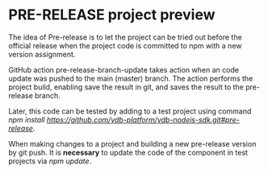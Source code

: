 # PRE-RELEASE project preview

The idea of Pre-release is to let the project can be tried out before the official release when the project code is
committed to npm with a new version assignment.

GitHub action pre-release-branch-update takes action when an code update was pushed to the main (master)
branch.  The action performs the project build, enabling save the result in git, and saves the result to
the pre-release branch.

Later, this code can be tested by adding to a test project using command
*npm install https://github.com/ydb-platform/ydb-nodejs-sdk.git#pre-release*.

When making changes to a project and building a new pre-release version by git push. It is **necessary**
to update the code of the component in test projects via *npm update*.
